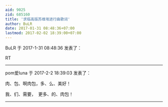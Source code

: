 ```yaml
---
aid: 9025
zid: 685160
title: '求临高版苏维埃进行曲歌词'
author: BuLR
date: 2017-01-31 08:48:36+07:00
lastmod: 2017-02-02 18:39:00+07:00
---
```


BuLR 于 2017-1-31 08:48:36 发表了：

RT

---------

pom爱luna 于 2017-2-2 18:39:03 发表了：

肉、包、啊肉包，多、么、美好！

我、们、需要，  更多、的、肉包！

---------

